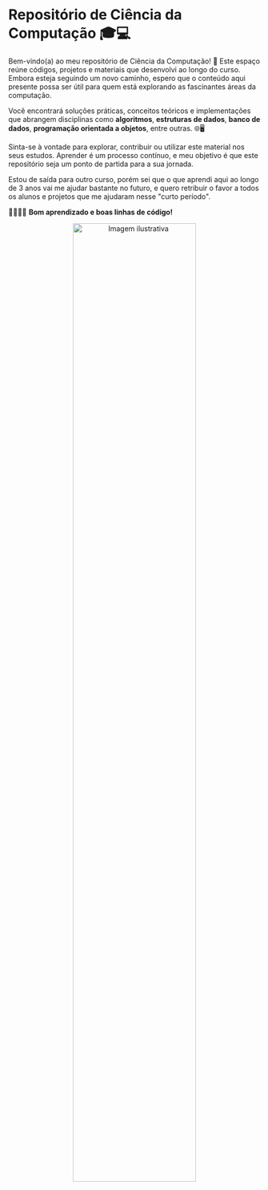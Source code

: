 # Repositório de Ciência da Computação 🎓💻

Bem-vindo(a) ao meu repositório de Ciência da Computação! 📂 Este espaço reúne códigos, projetos e materiais que desenvolvi ao longo do curso. Embora esteja seguindo um novo caminho, espero que o conteúdo aqui presente possa ser útil para quem está explorando as fascinantes áreas da computação.

Você encontrará soluções práticas, conceitos teóricos e implementações que abrangem disciplinas como **algoritmos**, **estruturas de dados**, **banco de dados**, **programação orientada a objetos**, entre outras. 🌐🖥️

Sinta-se à vontade para explorar, contribuir ou utilizar este material nos seus estudos. Aprender é um processo contínuo, e meu objetivo é que este repositório seja um ponto de partida para a sua jornada.

Estou de saída para outro curso, porém sei que o que aprendi aqui ao longo de 3 anos vai me ajudar bastante no futuro, e quero retribuir o favor a todos os alunos e projetos que me ajudaram nesse "curto período".

👩‍💻👨‍💻 **Bom aprendizado e boas linhas de código!**

<div align="center">
  <img src="https://github.com/user-attachments/assets/9b8aaad1-0f0e-4670-829c-b4856d25ef53" alt="Imagem ilustrativa" width="70%">
</div>
